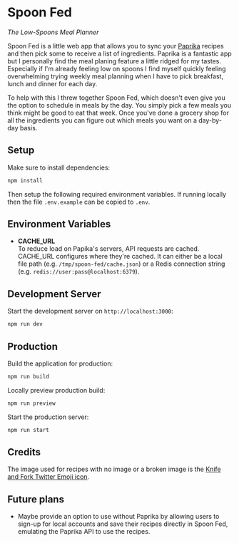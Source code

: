 # Spoon Fed
*The Low-Spoons Meal Planner*

Spoon Fed is a little web app that allows you to sync your [Paprika](https://www.paprikaapp.com/) recipes and then pick some to receive a list of ingredients. Paprika is a fantastic app but I personally find the meal planing feature a little ridged for my tastes. Especially if I'm already feeling low on spoons I find myself quickly feeling overwhelming trying weekly meal planning when I have to pick breakfast, lunch and dinner for each day.

To help with this I threw together Spoon Fed, which doesn't even give you the option to schedule in meals by the day. You simply pick a few meals you think might be good to eat that week. Once you've done a grocery shop for all the ingredients you can figure out which meals you want on a day-by-day basis.

## Setup

Make sure to install dependencies:

```bash
npm install
```

Then setup the following required environment variables. If running locally then the file `.env.example` can be copied to `.env`.

## Environment Variables
  - **CACHE_URL**\
    To reduce load on Papika's servers, API requests are cached. CACHE_URL configures where they're cached. It can either be a local file path (e.g. `/tmp/spoon-fed/cache.json`) or a Redis connection string (e.g. `redis://user:pass@localhost:6379`).

## Development Server

Start the development server on `http://localhost:3000`:
```bash
npm run dev
```

## Production

Build the application for production:
```bash
npm run build
```

Locally preview production build:
```bash
npm run preview
```

Start the production server:
```bash
npm run start
```

## Credits
The image used for recipes with no image or a broken image is the [Knife and Fork Twitter Emoji icon](https://iconscout.com/free-icon/fork-and-knife-cooking-kitchen-emoj-symbol).

## Future plans
- Maybe provide an option to use without Paprika by allowing users to sign-up for local accounts and save their recipes directly in Spoon Fed, emulating the Paprika API to use the recipes.